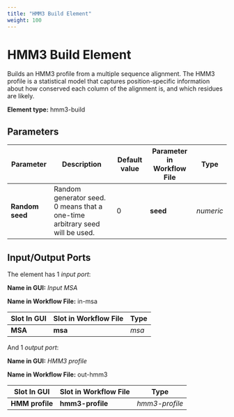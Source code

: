 ```yaml
---
title: "HMM3 Build Element"
weight: 100
---
```


# HMM3 Build Element

Builds an HMM3 profile from a multiple sequence alignment. The HMM3 profile is a statistical model that captures position-specific information about how conserved each column of the alignment is, and which residues are likely.

**Element type:** hmm3-build

## Parameters

| Parameter        | Description                                                                                   | Default value | Parameter in Workflow File | Type    |
|------------------|-----------------------------------------------------------------------------------------------|---------------|-----------------------------|---------|
| **Random seed**  | Random generator seed. 0 means that a one-time arbitrary seed will be used.                   | 0             | **seed**                    | _numeric_ |

## Input/Output Ports

The element has 1 _input port_:

**Name in GUI:** _Input MSA_

**Name in Workflow File:** in-msa

| Slot In GUI | Slot in Workflow File | Type  |
|-------------|-----------------------|-------|
| **MSA**     | **msa**               | _msa_ |

And 1 _output port_:

**Name in GUI:** _HMM3 profile_

**Name in Workflow File:** out-hmm3

| Slot In GUI     | Slot in Workflow File | Type          |
|-----------------|-----------------------|---------------|
| **HMM profile** | **hmm3-profile**      | _hmm3-profile_ |